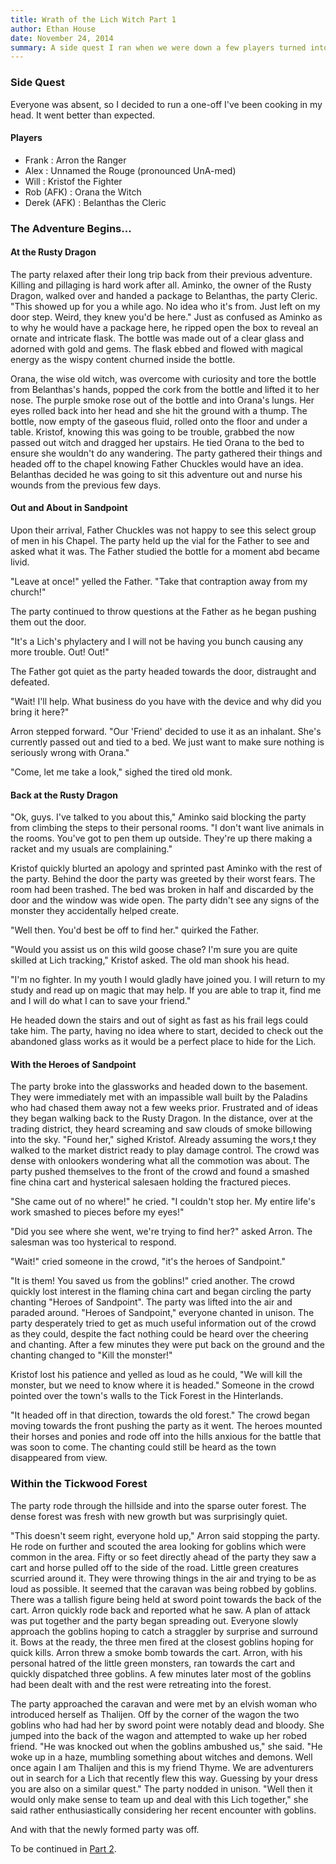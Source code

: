 ```yaml
---
title: Wrath of the Lich Witch Part 1
author: Ethan House
date: November 24, 2014
summary: A side quest I ran when we were down a few players turned into one of the more exciting game's I've GM'ed. 
---
```


### Side Quest

Everyone was absent, so I decided to run a one-off I've been cooking in my head. It went better than expected.

#### Players

 - Frank : Arron the Ranger
 - Alex : Unnamed the Rouge (pronounced UnA-med)
 - Will : Kristof the Fighter
 - Rob (AFK) : Orana the Witch
 - Derek (AFK) : Belanthas the Cleric

### The Adventure Begins...

#### At the Rusty Dragon

The party relaxed after their long trip back from their previous adventure.
Killing and pillaging is hard work after all. Aminko, the owner of the Rusty
Dragon, walked over and handed a package to Belanthas, the party Cleric. "This
showed up for you a while ago. No idea who it's from. Just left on my door step.
Weird, they knew you'd be here." Just as confused as Aminko as to why he would
have a package here, he ripped open the box to reveal an ornate and intricate
flask. The bottle was made out of a clear glass and adorned with gold and gems.
The flask ebbed and flowed with magical energy as the wispy content churned
inside the bottle.

Orana, the wise old witch, was overcome with curiosity and tore the bottle from
Belanthas's hands, popped the cork from the bottle and lifted it to her nose.
The purple smoke rose out of the bottle and into Orana's lungs. Her eyes rolled
back into her head and she hit the ground with a thump. The bottle, now empty of
the gaseous fluid, rolled onto the floor and under a table. Kristof, knowing
this was going to be trouble, grabbed the now passed out witch and dragged her
upstairs. He tied Orana to the bed to ensure she wouldn't do any wandering. The
party gathered their things and headed off to the chapel knowing Father Chuckles
would have an idea. Belanthas decided he was going to sit this adventure out and
nurse his wounds from the previous few days.

#### Out and About in Sandpoint
Upon their arrival, Father Chuckles was not happy to see this select group of
men in his Chapel. The party held up the vial for the Father to see and asked
what it was. The Father studied the bottle for a moment abd became livid.

"Leave at once!" yelled the Father. "Take that contraption away from my church!"

The party continued to throw questions at the Father as he began pushing them
out the door.

"It's a Lich's phylactery and I will not be having you bunch causing any more
trouble. Out! Out!"

The Father got quiet as the party headed towards the door, distraught and
defeated.

"Wait! I'll help. What business do you have with the device and why did you
bring it here?"

Arron stepped forward. "Our 'Friend' decided to use it as an inhalant. She's
currently passed out and tied to a bed. We just want to make sure nothing is
seriously wrong with Orana."

"Come, let me take a look," sighed the tired old monk.

#### Back at the Rusty Dragon

"Ok, guys. I've talked to you about this," Aminko said blocking the party from
climbing the steps to their personal rooms. "I don't want live animals in the
rooms. You've got to pen them up outside. They're up there making a racket and
my usuals are complaining."

Kristof quickly blurted an apology and sprinted past Aminko with the rest of the
party. Behind the door the party was greeted by their worst fears. The room had
been trashed. The bed was broken in half and discarded by the door and the
window was wide open. The party didn't see any signs of the monster they
accidentally helped create.

"Well then. You'd best be off to find her." quirked the Father.

"Would you assist us on this wild goose chase? I'm sure you are quite skilled at
Lich tracking," Kristof asked. The old man shook his head.

"I'm no fighter. In my youth I would gladly have joined you. I will return to my
study and read up on magic that may help. If you are able to trap it, find me
and I will do what I can to save your friend."

He headed down the stairs and out of sight as fast as his frail legs could take
him. The party, having no idea where to start, decided to check out the
abandoned glass works as it would be a perfect place to hide for the Lich.

#### With the Heroes of Sandpoint

The party broke into the glassworks and headed down to the basement. They were
immediately met with an impassible wall built by the Paladins who had chased
them away not a few weeks prior. Frustrated and of ideas they began walking back
to the Rusty Dragon. In the distance, over at the trading district, they heard
screaming and saw clouds of smoke billowing into the sky. "Found her," sighed
Kristof. Already assuming the wors,t they walked to the market district ready to
play damage control. The crowd was dense with onlookers wondering what all the
commotion was about. The party pushed themselves to the front of the crowd and
found a smashed fine china cart and hysterical salesaen holding the fractured
pieces.

"She came out of no where!" he cried. "I couldn't stop her. My entire life's
work smashed to pieces before my eyes!"

"Did you see where she went, we're trying to find her?" asked Arron. The
salesman was too hysterical to respond.

"Wait!" cried someone in the crowd, "it's the heroes of Sandpoint."

"It is them! You saved us from the goblins!" cried another. The crowd quickly
lost interest in the flaming china cart and began circling the party chanting
"Heroes of Sandpoint". The party was lifted into the air and paraded around.
"Heroes of Sandpoint," everyone chanted in unison. The party desperately tried
to get as much useful information out of the crowd as they could, despite the
fact nothing could be heard over the cheering and chanting. After a few minutes
they were put back on the ground and the chanting changed to "Kill the monster!"

Kristof lost his patience and yelled as loud as he could, "We will kill the
monster, but we need to know where it is headed." Someone in the crowd pointed
over the town's walls to the Tick Forest in the Hinterlands.

"It headed off in that direction, towards the old forest." The crowd began
moving towards the front pushing the party as it went. The heroes mounted their
horses and ponies and rode off into the hills anxious for the battle that was
soon to come. The chanting could still be heard as the town disappeared from
view.

### Within the Tickwood Forest

The party rode through the hillside and into the sparse outer forest. The dense
forest was fresh with new growth but was surprisingly quiet.

"This doesn't seem right, everyone hold up," Arron said stopping the party. He
rode on further and scouted the area looking for goblins which were common in
the area. Fifty or so feet directly ahead of the party they saw a cart and horse
pulled off to the side of the road. Little green creatures scurried around it.
They were throwing things in the air and trying to be as loud as possible. It
seemed that the caravan was being robbed by goblins. There was a tallish figure
being held at sword point towards the back of the cart. Arron quickly rode back
and reported what he saw. A plan of attack was put together and the party began
spreading out. Everyone slowly approach the goblins hoping to catch a straggler
by surprise and surround it. Bows at the ready, the three men fired at the
closest goblins hoping for quick kills. Arron threw a smoke bomb towards the
cart. Arron, with his personal hatred of the little green monsters, ran towards
the cart and quickly dispatched three goblins. A few minutes later most of the
goblins had been dealt with and the rest were retreating into the forest.

The party approached the caravan and were met by an elvish woman who introduced
herself as Thalijen. Off by the corner of the wagon the two goblins who had had
her by sword point were notably dead and bloody. She jumped into the back of the
wagon and attempted to wake up her robed friend. "He was knocked out when the
goblins ambushed us," she said. "He woke up in a haze, mumbling something about
witches and demons. Well once again I am Thalijen and this is my friend Thyme.
We are adventurers out in search for a Lich that recently flew this way.
Guessing by your dress you are also on a similar quest." The party nodded in
unison. "Well then it would only make sense to team up and deal with this Lich
together," she said rather enthusiastically considering her recent encounter
with goblins.

And with that the newly formed party was off.

To be continued in [Part 2](/wrath-of-the-lich-witch-part-2.html).
